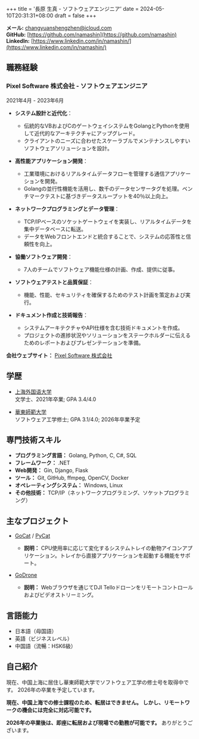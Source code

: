 +++
title = '長原 生真 - ソフトウェアエンジニア'
date = 2024-05-10T20:31:31+08:00
draft = false
+++

**メール:** [changyuanshengzhen@icloud.com](mailto:changyuanshengzhen@icloud.com)  
**GitHub:** [https://github.com/namashin](https://github.com/namashin)  
**LinkedIn:** [https://www.linkedin.com/in/namashin/](https://www.linkedin.com/in/namashin/)

## 職務経験

### Pixel Software 株式会社 - ソフトウェアエンジニア

2021年4月 - 2023年6月

- **システム設計と近代化**：
  - 伝統的なVBおよびCのゲートウェイシステムをGolangとPythonを使用して近代的なアーキテクチャにアップグレード。
  - クライアントのニーズに合わせたスケーラブルでメンテナンスしやすいソフトウェアソリューションを設計。

- **高性能アプリケーション開発**：
  - 工業環境におけるリアルタイムデータフローを管理する通信アプリケーションを開発。
  - Golangの並行性機能を活用し、数千のデータセンサータグを処理。ベンチマークテストに基づきデータスループットを40％以上向上。

- **ネットワークプログラミングとデータ管理**：
  - TCP/IPベースのソケットゲートウェイを実装し、リアルタイムデータを集中データベースに転送。
  - データをWebフロントエンドと統合することで、システムの応答性と信頼性を向上。

- **協働ソフトウェア開発**：
  - 7人のチームでソフトウェア機能仕様の計画、作成、提供に従事。

- **ソフトウェアテストと品質保証**：
  - 機能、性能、セキュリティを確保するためのテスト計画を策定および実行。

- **ドキュメント作成と技術報告**：
  - システムアーキテクチャやAPI仕様を含む技術ドキュメントを作成。
  - プロジェクトの進捗状況やソリューションをステークホルダーに伝えるためのレポートおよびプレゼンテーションを準備。

**会社ウェブサイト：** [Pixel Software 株式会社](https://www.pixelsoft.co.jp/pc/index.html)

## 学歴

- [上海外国语大学](https://www.shisu.edu.cn/)  
  文学士、2021年卒業; GPA 3.4/4.0

- [華東師範大学](https://www.ecnu.edu.cn/)  
  ソフトウェア工学修士; GPA 3.1/4.0; 2026年卒業予定

## 専門技術スキル

- **プログラミング言語：** Golang, Python, C, C#, SQL
- **フレームワーク：** .NET
- **Web開発：** Gin, Django, Flask
- **ツール：** Git, GitHub, ffmpeg, OpenCV, Docker
- **オペレーティングシステム：** Windows, Linux
- **その他技術：** TCP/IP（ネットワークプログラミング、ソケットプログラミング）

## 主なプロジェクト

- [GoCat](https://github.com/namashin/GoCat) / [PyCat](https://github.com/namashin/PyCat)
  - **説明：** CPU使用率に応じて変化するシステムトレイの動物アイコンアプリケーション。トレイから直接アプリケーションを起動する機能をサポート。

- [GoDrone](https://github.com/namashin/GoDrone)
  - **説明：** Webブラウザを通じてDJI Telloドローンをリモートコントロールおよびビデオストリーミング。

## 言語能力

- 日本語（母国語）
- 英語（ビジネスレベル）
- 中国語（流暢：HSK6級）

## 自己紹介

現在、中国上海に居住し華東師範大学でソフトウェア工学の修士号を取得中です。
2026年の卒業を予定しています。

**現在、中国上海での修士課程のため、転居はできません。
しかし、リモートワークの機会には完全に対応可能です。**

**2026年の卒業後は、即座に転居および現場での勤務が可能です。**
ありがとうございます。

